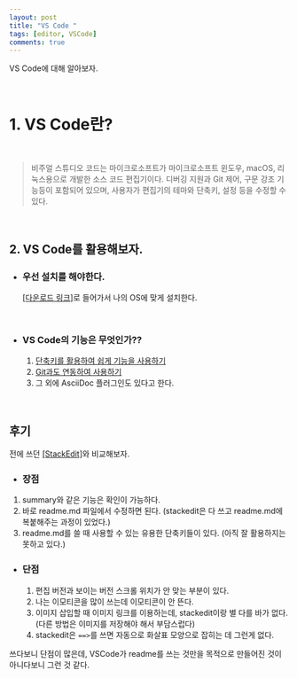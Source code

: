 ```yaml
---
layout: post
title: "VS Code "
tags: [editor, VSCode]
comments: true
---
```


VS Code에 대해 알아보자.

<br>

# 1. VS Code란? 

<br>

> 비주얼 스튜디오 코드는 마이크로소프트가 마이크로소프트 윈도우, macOS, 리눅스용으로 개발한 소스 코드 편집기이다. 디버깅 지원과 Git 제어, 구문 강조 기능등이 포함되어 있으며, 사용자가 편집기의 테마와 단축키, 설정 등을 수정할 수 있다.

<br>

## 2. VS Code를 활용해보자.

- ### 우선 설치를 해야한다.
  
  [[다운로드 링크]](https://code.visualstudio.com/Download)로 들어가서 나의 OS에 맞게 설치한다.<br>

<br>

- ### VS Code의 기능은 무엇인가??

  1. [단축키를 활용하여 쉽게 기능을 사용하기](https://dora-guide.com/visual-studio-code-%EC%82%AC%EC%9A%A9%EB%B2%95/)
  2. [Git과도 연동하여 사용하기](https://gwonsungjun.github.io/articles/2018-06/vscodeSetting)
  3. 그 외에 AsciiDoc 플러그인도 있다고 한다.

<br>

## 후기

전에 쓰던  [[StackEdit]](https://stackedit.io/)와 비교해보자.

- ###  장점
 1. summary와 같은 기능은 확인이 가능하다.
 2. 바로 readme.md 파일에서 수정하면 된다. (stackedit은 다 쓰고 readme.md에 복붙해주는 과정이 있었다.)
 3. readme.md를 쓸 때 사용할 수 있는 유용한 단축키들이 있다. (아직 잘 활용하지는 못하고 있다.)

- ### 단점
  1. 편집 버전과 보이는 버전 스크롤 위치가 안 맞는 부분이 있다.
  2. 나는 이모티콘을 많이 쓰는데 이모티콘이 안 뜬다.
  3. 이미지 삽입할 때 이미지 링크를 이용하는데, stackedit이랑 별 다를 바가 없다. (다른 방법은 이미지를 저장해야 해서 부담스럽다)
  4. stackedit은 `==>`를 쓰면 자동으로 화살표 모양으로 잡히는 데 그런게 없다. 
  
쓰다보니 단점이 많은데, VSCode가 readme를 쓰는 것만을 목적으로 만들어진 것이 아니다보니 그런 것 같다.



